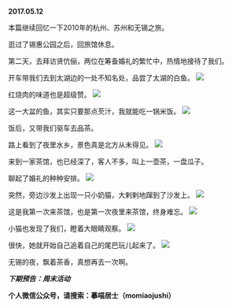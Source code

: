
          
**2017.05.12**

本篇继续回忆一下2010年的杭州、苏州和无锡之旅。

逛过了锡惠公园之后，回旅馆休息。

第二天，去拜访贤伉俪，两位在筹备婚礼的繁忙中，热情地接待了我们。

开车带我们去到太湖边的一处不知名处，品尝了太湖的白鱼。
![](http://wx3.sinaimg.cn/large/627d9660ly1ffi5ri47i3j20yg0jetbm.jpg)


红烧肉的味道也是超级赞。
![](http://wx3.sinaimg.cn/large/627d9660ly1ffi5rjg0x3j20yg0jejv3.jpg)


这一大盆的鱼，其实只要那点芡汁，我就能吃一锅米饭。
![](http://wx3.sinaimg.cn/large/627d9660ly1ffi5rioswfj20yg0jewis.jpg)


饭后，又带我们驱车去品茶。

路上看到了夜里水乡，景色真是北方从未得见。
![](http://wx3.sinaimg.cn/large/627d9660ly1ffi5rj1i3lj20yg0jewg5.jpg)


来到一家茶馆，也已经深了，客人不多，叫上一壶茶，一盘瓜子。

聊起了婚礼的种种安排。
![](http://wx3.sinaimg.cn/large/627d9660ly1ffi5rhxaxqj20yg0jedi0.jpg)


突然，旁边沙发上出现一只小奶猫，大剌剌地蹿到了沙发上。
![](http://wx3.sinaimg.cn/large/627d9660ly1ffi5rivbjlj20yg0jediq.jpg)


这是我第一次来茶馆，也是第一次夜里来茶馆，终身难忘。
![](http://wx3.sinaimg.cn/large/627d9660ly1ffi5rhkziej20yg0jetdt.jpg)


小猫也发现了我们，瞪着大眼睛观察。
![](http://wx3.sinaimg.cn/large/627d9660ly1ffi5rj9p6lj20yg0je41p.jpg)


很快，她就开始自己追着自己的尾巴玩儿起来了。
![](http://wx3.sinaimg.cn/large/627d9660ly1ffi5rialw9j20yg0jewhj.jpg)


无锡的夜，飘着茶香，真想再去一次啊。


***下期预告：周末活动***


**个人微信公众号，请搜索：摹喵居士（momiaojushi）**

        